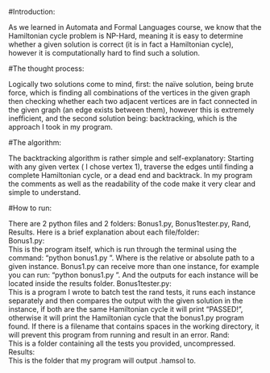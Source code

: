 
#Introduction:

As we learned in Automata and Formal Languages course, we know that the Hamiltonian cycle problem is NP-Hard, meaning it is easy to determine whether a given solution is correct (it is in fact a Hamiltonian cycle), however it is computationally hard to find such a solution.

#The thought process:

Logically two solutions come to mind, first: the naïve solution, being brute force, which is finding all combinations of the vertices in the given graph then checking whether each two adjacent vertices are in fact connected in the given graph (an edge exists between them), however this is extremely inefficient, and the second solution being: backtracking, which is the approach I took in my program.

#The algorithm:

The backtracking algorithm is rather simple and self-explanatory:
Starting with any given vertex ( I chose vertex 1), traverse the edges until finding a complete Hamiltonian cycle, or a dead end and backtrack. In my program the comments as well as the readability of the code make it very clear and simple to understand.

#How to run:

There are 2 python files and 2 folders:
Bonus1.py, Bonus1tester.py, Rand, Results.
Here is a brief explanation about each file/folder:  
Bonus1.py:\
  This is the program itself, which is run through the terminal using the command:
“python bonus1.py <path-to-instance>”.
Where <path-to-instance> is the relative or absolute path to a given instance.
Bonus1.py can receive more than one instance, for example you can run:
“python bonus1.py <path-to-instance1> <path-to-instance2> <path-to-instance3>”.
And the outputs for each instance will be located inside the results folder.
Bonus1tester.py:\
  This is a program I wrote to batch test the rand tests, it runs each instance separately and then compares the output with the given solution in the instance, if both are the same Hamiltonian cycle it will print “PASSED!”, otherwise it
will print the Hamiltonian cycle that the bonus1.py program found.
If there is a filename that contains spaces in the working directory, it will prevent this
program from running and result in an error.
Rand:\
  This is a folder containing all the tests you provided, uncompressed.
Results:\
  This is the folder that my program will output <instance>.hamsol to.

